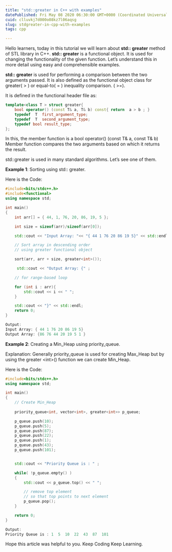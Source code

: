 ```yaml
---
title: "std::greater in C++ with examples"
datePublished: Fri May 08 2020 06:30:00 GMT+0000 (Coordinated Universal Time)
cuid: clluvkj7d000o08kz7l06aqsg
slug: stdgreater-in-cpp-with-examples
tags: cpp

---
```


Hello learners, today in this tutorial we will learn about **std:: greater** method of STL library in C++. **std:: greater** is a functional object. It is used for changing the functionality of the given function. Let’s understand this in more detail using easy and comprehensible examples.

**std:: greater** is used for performing a comparison between the two arguments passed. It is also defined as the functional object class for greater( &gt; ) or equal-to( = ) inequality comparison. ( &gt;=).

It is defined in the functional header file as:

```cpp
template<class T > struct greater{
    bool operator() (const T& a, T& b) const{ return  a > b ; }
    typedef  T  first_argument_type;
    typedef  T  second_argument_type;
    typedef bool result_type;
};
```

In this, the member function is a bool operator() (const T& a, const T& b) Member function compares the two arguments based on which it returns the result.

std::greater is used in many standard algorithms. Let’s see one of them.

**Example 1**: Sorting using std:: greater.

Here is the Code:

```cpp
#include<bits/stdc++.h>
#include<functional>
using namespace std;

int main()
{
    int arr[] = { 44, 1, 76, 20, 86, 19, 5 };

    int size = sizeof(arr)/sizeof(arr[0]);

    std::cout << "Input Array: "<< "{ 44 1 76 20 86 19 5}" << std::endl;

    // Sort array in descending order
    // using greater functional object

    sort(arr, arr + size, greater<int>());

     std::cout << "Output Array: {" ;

    // for range-based loop

    for (int i : arr){
        std::cout << i << " ";
    }

    std::cout << "}" << std::endl;
    return 0;
}
```

```cpp
Output:
Input Array: { 44 1 76 20 86 19 5}
Output Array: {86 76 44 20 19 5 1 }
```

**Example 2**: Creating a Min\_Heap using priority\_queue.

Explanation: Generally priority\_queue is used for creating Max\_Heap but by using the greater &lt;int&gt;() function we can create Min\_Heap.

Here is the Code:

```cpp
#include<bits/stdc++.h>
using namespace std;

int main()
{
    // Create Min_Heap
    
    priority_queue<int, vector<int>, greater<int>> p_queue;

    p_queue.push(10);
    p_queue.push(5);
    p_queue.push(87);
    p_queue.push(22);
    p_queue.push(1);
    p_queue.push(43);
    p_queue.push(101);


    std::cout << "Priority Queue is : " ;

    while( !p_queue.empty() )
    {
        std::cout << p_queue.top() << " ";

        // remove top element
        // so that top points to next element
        p_queue.pop();
    }

    return 0;
}
```

```cpp
Output:
Priority Queue is : 1  5  10  22  43  87  101
```

Hope this article was helpful to you. Keep Coding Keep Learning.